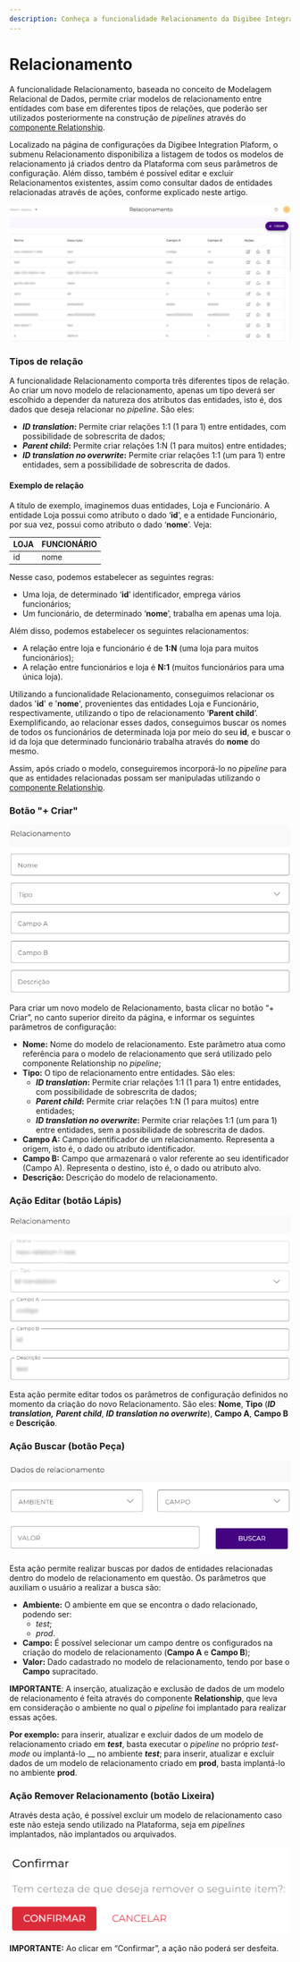 ```yaml
---
description: Conheça a funcionalidade Relacionamento da Digibee Integration Plaform
---
```


# Relacionamento

A funcionalidade Relacionamento, baseada no conceito de Modelagem Relacional de Dados, permite criar modelos de relacionamento entre entidades com base em diferentes tipos de relações, que poderão ser utilizados posteriormente na construção de _pipelines_ através do [componente Relationship](../components/structured-data/relationship.md).

Localizado na página de configurações da Digibee Integration Plaform, o submenu Relacionamento disponibiliza a listagem de todos os modelos de relacionamento já criados dentro da Plataforma com seus parâmetros de configuração. Além disso, também é possível editar e excluir Relacionamentos existentes, assim como consultar dados de entidades relacionadas através de ações, conforme explicado neste artigo.

![](<../.gitbook/assets/01 (21).png>)

### Tipos de relação <a href="#h_004188821b" id="h_004188821b"></a>

A funcionalidade Relacionamento comporta três diferentes tipos de relação. Ao criar um novo modelo de relacionamento, apenas um tipo deverá ser escolhido a depender da natureza dos atributos das entidades, isto é, dos dados que deseja relacionar no _pipeline_. São eles:

* _**ID translation**_**:** Permite criar relações 1:1 (1 para 1) entre entidades, com possibilidade de sobrescrita de dados;
* _**Parent child**_**:** Permite criar relações 1:N (1 para muitos) entre entidades;
* _**ID translation no overwrite**_**:** Permite criar relações 1:1 (um para 1) entre entidades, sem a possibilidade de sobrescrita de dados.

#### Exemplo de relação <a href="#h_af35c226ef" id="h_af35c226ef"></a>

A título de exemplo, imaginemos duas entidades, Loja e Funcionário. A entidade Loja possui como atributo o dado ‘**id**’, e a entidade Funcionário, por sua vez, possui como atributo o dado ‘**nome**’. Veja:

| **LOJA** | **FUNCIONÁRIO** |
| -------- | --------------- |
| id       | nome            |

Nesse caso, podemos estabelecer as seguintes regras:

* Uma loja, de determinado ‘**id**’ identificador, emprega vários funcionários;
* Um funcionário, de determinado ‘**nome**’, trabalha em apenas uma loja.

Além disso, podemos estabelecer os seguintes relacionamentos:

* A relação entre loja e funcionário é de **1:N** (uma loja para muitos funcionários);
* A relação entre funcionários e loja é **N:1** (muitos funcionários para uma única loja).

Utilizando a funcionalidade Relacionamento, conseguimos relacionar os dados '**id**' e '**nome**', provenientes das entidades Loja e Funcionário, respectivamente, utilizando o tipo de relacionamento ‘**Parent child**’. Exemplificando, ao relacionar esses dados, conseguimos buscar os nomes de todos os funcionários de determinada loja por meio do seu **id**, e buscar o id da loja que determinado funcionário trabalha através do **nome** do mesmo.

Assim, após criado o modelo, conseguiremos incorporá-lo no _pipeline_ para que as entidades relacionadas possam ser manipuladas utilizando o [componente Relationship](../components/structured-data/relationship.md).

### Botão "+ Criar" <a href="#h_9f91acc973" id="h_9f91acc973"></a>

![](<../.gitbook/assets/02 (3).png>)

Para criar um novo modelo de Relacionamento, basta clicar no botão “+ Criar”, no canto superior direito da página, e informar os seguintes parâmetros de configuração:

* **Nome:** Nome do modelo de relacionamento. Este parâmetro atua como referência para o modelo de relacionamento que será utilizado pelo componente Relationship no _pipeline_;
* **Tipo:** O tipo de relacionamento entre entidades. São eles:
  * _**ID translation**_**:** Permite criar relações 1:1 (1 para 1) entre entidades, com possibilidade de sobrescrita de dados;
  * _**Parent child**_**:** Permite criar relações 1:N (1 para muitos) entre entidades;
  * _**ID translation no overwrite**_**:** Permite criar relações 1:1 (um para 1) entre entidades, sem a possibilidade de sobrescrita de dados.
* **Campo A:** Campo identificador de um relacionamento. Representa a origem, isto é, o dado ou atributo identificador.
* **Campo B:** Campo que armazenará o valor referente ao seu identificador (Campo A). Representa o destino, isto é, o dado ou atributo alvo.
* **Descrição:** Descrição do modelo de relacionamento.

### Ação Editar **(botão Lápis)** <a href="#h_986b9e59c0" id="h_986b9e59c0"></a>

![](<../.gitbook/assets/03 (9).png>)

Esta ação permite editar todos os parâmetros de configuração definidos no momento da criação do novo Relacionamento. São eles: **Nome**, **Tipo** (_**ID translation,**_ _**Parent child**_, _**ID translation no overwrite**_), **Campo A**, **Campo B** e **Descrição**.

### Ação Buscar (botão Peça) <a href="#h_e1cf66d669" id="h_e1cf66d669"></a>

![](<../.gitbook/assets/04 (1).png>)

Esta ação permite realizar buscas por dados de entidades relacionadas dentro do modelo de relacionamento em questão. Os parâmetros que auxiliam o usuário a realizar a busca são:

* **Ambiente:** O ambiente em que se encontra o dado relacionado, podendo ser:
  * _test_;
  * _prod_.
* **Campo:** É possível selecionar um campo dentre os configurados na criação do modelo de relacionamento (**Campo A** e **Campo B**);
* **Valor:** Dado cadastrado no modelo de relacionamento, tendo por base o **Campo** supracitado.

**IMPORTANTE**: A inserção, atualização e exclusão de dados de um modelo de relacionamento é feita através do componente **Relationship**, que leva em consideração o ambiente no qual o _pipeline_ foi implantado para realizar essas ações.

**Por exemplo:** para inserir, atualizar e excluir dados de um modelo de relacionamento criado em _**test**_, basta executar o _pipeline_ no próprio _test-mode_ ou implantá-lo __ no ambiente _**test**_; para inserir, atualizar e excluir dados de um modelo de relacionamento criado em **prod**, basta implantá-lo no ambiente **prod**.

### Ação Remover Relacionamento (botão Lixeira) <a href="#h_f95399056d" id="h_f95399056d"></a>

Através desta ação, é possível excluir um modelo de relacionamento caso este não esteja sendo utilizado na Plataforma, seja em _pipelines_ implantados, não implantados ou arquivados.

![](<../.gitbook/assets/05 (13).png>)

**IMPORTANTE:** Ao clicar em “Confirmar”, a ação não poderá ser desfeita.
